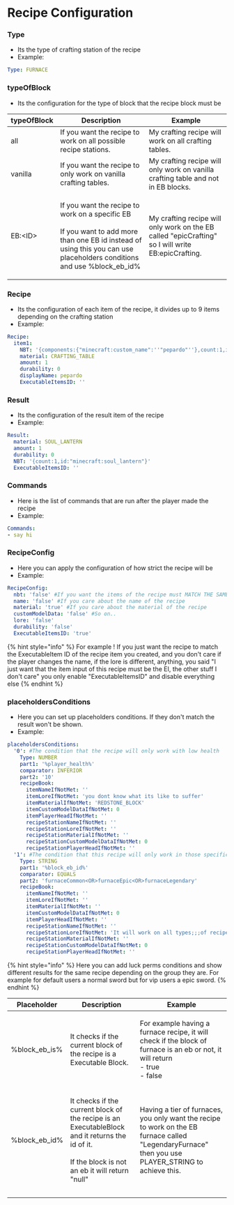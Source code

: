 # Recipe Configuration

### Type

* Its the type of crafting station of the recipe
* Example:

```yaml
Type: FURNACE
```

### typeOfBlock

* Its the configuration for the type of block that the recipe block must be



| typeOfBlock | Description                                                                                                                                                                           | Example                                                                                            |
| ----------- | ------------------------------------------------------------------------------------------------------------------------------------------------------------------------------------- | -------------------------------------------------------------------------------------------------- |
| all         | If you want the recipe to work on all possible recipe stations.                                                                                                                       | My crafting recipe will work on all crafting tables.                                               |
| vanilla     | If you want the recipe to only work on vanilla crafting tables.                                                                                                                       | My crafting recipe will only work on vanilla crafting table and not in EB blocks.                  |
| EB:\<ID>    | <p>If you want the recipe to work on a specific EB <br><br>If you want to add more than one EB id instead of using this you can use placeholders conditions and use %block_eb_id%</p> | My crafting recipe will only work on the EB called "epicCrafting" so I will write EB:epicCrafting. |

### Recipe

* Its the configuration of each item of the recipe, it divides up to 9 items depending on the crafting station
* Example:

```yaml
Recipe:
  item1:
    NBT: '{components:{"minecraft:custom_name":''"pepardo"''},count:1,id:"minecraft:crafting_table"}'
    material: CRAFTING_TABLE
    amount: 1
    durability: 0
    displayName: pepardo
    ExecutableItemsID: ''
```

### Result

* Its the configuration of the result item of the recipe
* Example:

```yaml
Result:
  material: SOUL_LANTERN
  amount: 1
  durability: 0
  NBT: '{count:1,id:"minecraft:soul_lantern"}'
  ExecutableItemsID: ''
```

### Commands

* Here is the list of commands that are run after the player made the recipe
* Example:

```yaml
Commands:
- say hi
```

### RecipeConfig

* Here you can apply the configuration of how strict the recipe will be
* Example:

```yaml
RecipeConfig:
  nbt: 'false' #If you want the items of the recipe must MATCH THE SAME NBT
  name: 'false' #If you care about the name of the recipe
  material: 'true' #If you care about the material of the recipe
  customModelData: 'false' #So on..
  lore: 'false'
  durability: 'false'
  ExecutableItemsID: 'true'
```

{% hint style="info" %}
For example ! If you just want the recipe to match the ExecutableItem ID of the recipe item you created, and you don't care if the player changes the name, if the lore is different, anything, you said "I just want that the item input of this recipe must be the EI, the other stuff I don't care" you only enable "ExecutableItemsID" and disable everything else
{% endhint %}

### placeholdersConditions

* Here you can set up placeholders conditions. If they don't match the result won't be shown.
* Example:

```yaml
placeholdersConditions:
  '0': #The condition that the recipe will only work with low health
    Type: NUMBER
    part1: '%player_health%'
    comparator: INFERIOR
    part2: '10'
    recipeBook:
      itemNameIfNotMet: ''
      itemLoreIfNotMet: 'you dont know what its like to suffer'
      itemMaterialIfNotMet: 'REDSTONE_BLOCK'
      itemCustomModelDataIfNotMet: 0
      itemPlayerHeadIfNotMet: ''
      recipeStationNameIfNotMet: ''
      recipeStationLoreIfNotMet: ''
      recipeStationMaterialIfNotMet: ''
      recipeStationCustomModelDataIfNotMet: 0
      recipeStationPlayerHeadIfNotMet: ''
  '1': #The condition that this recipe will only work in those specifics EB(s)
    Type: STRING
    part1: '%block_eb_id%'
    comparator: EQUALS
    part2: 'furnaceCommon<OR>furnaceEpic<OR>furnaceLegendary'
    recipeBook:
      itemNameIfNotMet: ''
      itemLoreIfNotMet: ''
      itemMaterialIfNotMet: ''
      itemCustomModelDataIfNotMet: 0
      itemPlayerHeadIfNotMet: ''
      recipeStationNameIfNotMet: ''
      recipeStationLoreIfNotMet: 'It will work on all types;;;of recipe stations'
      recipeStationMaterialIfNotMet: ''
      recipeStationCustomModelDataIfNotMet: 0
      recipeStationPlayerHeadIfNotMet: ''
```

{% hint style="info" %}
Here you can add luck perms conditions and show different results for the same recipe depending on the group they are. For example for default users a normal sword but for vip users a epic sword.
{% endhint %}

| Placeholder     | Description                                                                                                                                                   | Example                                                                                                                                              |
| --------------- | ------------------------------------------------------------------------------------------------------------------------------------------------------------- | ---------------------------------------------------------------------------------------------------------------------------------------------------- |
| %block\_eb\_is% | It checks if the current block of the recipe is a Executable Block.                                                                                           | <p>For example having a furnace recipe, it will check if the block of furnace is an eb or not, it will return<br>- true<br>- false</p>               |
| %block\_eb\_id% | <p>It checks if the current block of the recipe is an ExecutableBlock and it returns the id of it.<br><br>If the block is not an eb it will return "null"</p> | Having a tier of furnaces, you only want the recipe to work on the EB furnace called "LegendaryFurnace" then you use PLAYER\_STRING to achieve this. |
|                 |                                                                                                                                                               |                                                                                                                                                      |
|                 |                                                                                                                                                               |                                                                                                                                                      |

